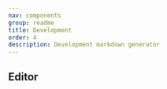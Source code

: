 ```yaml
---
nav: components
group: readme
title: Development
order: 4
description: Development markdown generator
---
```


## Editor

<code src="./index.tsx" inline></code>
